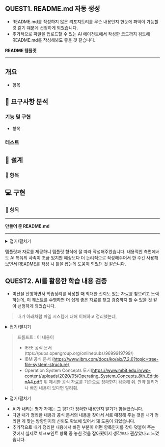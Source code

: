
## QUEST1. README.md 자동 생성

- README.md를 작성하지 않은 리포지토리를 무슨 내용인지 한눈에 파악이 가능할 것 같기 떄문에 선정하게 되었습니다.
- 추가적으로 파일을 업로드할 수 있는 AI 에이전트에서 작성한 코드까지 검토해 README.md를 작성해봐도 좋을 것 같습니다.

**README 템플릿**

---

## 개요

- 항목

## 📝 요구사항 분석

### 기능 및 구현

- 항목

### 테스트

## 📐 설계

### 📌 항목

## 💻 구현

### 📌 항목

---

**만들어 준 README.md**

---

<details>
<summary>접기/펼치기</summary>

## 개요

이 프로젝트는 Node.js 환경에서 **동기/비동기 처리**, **멀티 스레딩**, **Race Condition 관리**, 그리고 **발행-구독(Publisher-Subscriber) 패턴**의 심층적인 이해와 구현을 목표로 합니다. 특히, Node.js의 이벤트 루프 동작 방식과 멀티 스레드 환경에서의 효율적인 이벤트 관리 및 데이터 동시성 문제를 해결하는 방법에 중점을 둡니다.

## 📝 요구사항 분석

### 기능 및 구현

- **동기/비동기 개념 학습**: Node.js의 동작 방식 및 비동기 처리를 위한 Event Loop 메커니즘을 이해합니다.
- **프로세스, 스레드, 코루틴 학습**: 각 개념의 차이점과 동작 방식을 파악합니다.
- **멀티 스레드 동작 및 활용 조건**: 멀티 스레드가 어떻게 동작하며, 활용하기 위한 전제 조건을 학습합니다.
- **CPU 스케줄링 학습**: 비동기 작업을 CPU가 효율적으로 처리하도록 할당하는 스케줄링 방식을 이해합니다.
- **공유 영역 동시 접근 문제 처리**: 공유 자원에 동시에 접근할 때 발생하는 문제와 해결 방안을 학습합니다.
- **이벤트 처리 방식 학습**: 이벤트 발생 시 이를 처리하는 다양한 방식을 이해합니다.
- **디자인 패턴 학습**: Publisher-Subscriber 패턴과 Observer 패턴의 차이점, 구현 방법, 그리고 Singleton 패턴의 적용 이유를 학습합니다.
- **메시지 큐 학습**: 메시지 큐의 개념과 이벤트를 처리하는 방법을 이해합니다.

---

## 📐 설계

### 📌 멀티 스레드 Race-condition

- **멀티 스레드 환경 설정 도구 선정**: Node.js의 `worker_threads` 모듈을 활용하여 멀티 스레드 환경을 구성합니다.
- **Race-condition 발생 설계**: `worker_threads`를 사용하여 여러 스레드가 동시에 공유하는 변수(예: 카운터)에 접근하여 값을 증가시키는 작업을 수행하도록 설계하여 의도적으로 Race Condition이 발생하도록 합니다.
- **Race-condition 처리 기준 및 설계**:
    - **처리 기준**: Race Condition으로 인한 데이터 불일치 문제를 해결하고, 공유 자원의 일관성을 보장하는 것을 목표로 합니다.
    - **설계**:
        - **Mutex/Semaphore**: 상호 배제(Mutex) 또는 세마포어(Semaphore)와 같은 동기화 메커니즘을 사용하여 공유 자원에 대한 접근을 제어합니다. Node.js `worker_threads`에서 제공하는 `Atomics` 객체를 활용하거나, 별도의 락(Lock) 구현을 고려합니다.
        - **메시지 패싱**: 공유 메모리를 직접 조작하는 대신, 스레드 간 메시지 패싱을 통해 데이터를 교환하여 Race Condition의 발생 가능성을 줄입니다.
            
### 📌 멀티 스레드 환경에서의 발행-구독 패턴을 구현하는 이벤트 매니저

- **Node.js EventEmitter를 사용한 Publisher-Subscriber 패턴 구현 요소 설계**:
    - **Publisher**: 이벤트를 생성하고 `EventManager`에 해당 이벤트를 발행하는 역할을 수행합니다. `EventEmitter` 인스턴스를 내부적으로 사용하여 이벤트를 발행합니다.
    - **Subscriber**: `EventManager`에 특정 이벤트를 구독하고, 해당 이벤트가 발행되었을 때 정의된 콜백 함수를 실행하는 역할을 수행합니다. `EventEmitter.on()` 메서드를 사용하여 이벤트를 리스닝합니다.
    - **EventManager**:
        - **중앙 집중식 이벤트 관리**: `Node.js EventEmitter`를 상속받거나 포함하여 모든 이벤트 구독 및 발행을 처리하는 중앙 허브 역할을 합니다.
        - **이벤트 등록/해제**: `on()`, `off()` (또는 `removeListener()`) 메서드를 통해 `Subscriber`가 이벤트를 등록하거나 해제할 수 있도록 제공합니다.
        - **이벤트 발행**: `emit()` 메서드를 통해 `Publisher`로부터 받은 이벤트를 구독하고 있는 모든 `Subscriber`에게 전달합니다.
        - **Singleton 패턴 적용**: 애플리케이션 내에서 `EventManager`의 인스턴스가 하나만 존재하도록 Singleton 패턴을 적용하여 일관된 이벤트 관리를 보장합니다.
- **동기, 비동기, 지연 처리가 가능한 이벤트 큐 설계**:
    - **이벤트 큐**: 발행된 이벤트를 임시로 저장하는 큐를 구현합니다. `Array` 또는 `Map`과 같은 자료구조를 활용할 수 있습니다.
    - **처리 방식 구분**:
        - **동기 처리**: `emit()` 호출 시 즉시 구독자에게 이벤트를 전달합니다.
        - **비동기 처리**: `process.nextTick()`, `setImmediate()`, 또는 `setTimeout(..., 0)` 등을 사용하여 이벤트 처리를 이벤트 루프의 다음 틱으로 넘겨 비동기적으로 처리합니다. 이는 현재 호출 스택을 블로킹하지 않도록 합니다.
        - **지연 처리**: 특정 시간(예: `setTimeout(..., delay)`) 이후에 이벤트를 처리하도록 스케줄링합니다.
    - **우선순위 큐 (선택 사항)**: 이벤트의 중요도에 따라 우선순위를 부여하여 처리 순서를 제어할 수 있는 큐를 추가로 고려할 수 있습니다.
        

---

## 💻 구현

### 📌 항목

- **Race Condition 발생 코드 구현**: `worker_threads`를 사용하여 공유 변수에 접근하는 코드를 작성하고, Race Condition이 발생하는 것을 시연합니다.
- **Race Condition 해결 코드 구현**: `Atomics` 또는 다른 동기화 기법을 사용하여 Race Condition을 해결하고, 해결 전후의 결과를 비교합니다.
- **`EventManager` 클래스 구현**: `Node.js EventEmitter`를 활용하여 `EventManager` 클래스를 구현하고, Singleton 패턴을 적용합니다.
- **`Publisher` 및 `Subscriber` 클래스/함수 구현**: `EventManager`와 연동하여 이벤트를 발행하고 구독하는 `Publisher`와 `Subscriber`를 구현합니다.
- **이벤트 큐 및 처리 로직 구현**: 동기, 비동기, 지연 처리 기능을 포함하는 이벤트 큐와 이를 관리하는 로직을 구현합니다.
- **테스트 케이스 작성**: 구현된 기능들이 올바르게 동작하는지 확인하기 위한 테스트 코드를 작성합니다.
</details>

템플릿과 자료를 제공하니 템플릿 형식에 잘 따라 작성해주었습니다. 내용적인 측면에서도 AI 특유의 사족이 조금 있지만 예상보다 더 논리적으로 작성해주어서 한 주간 사용해 보면서 README를 작성 시 틀을 잡는데 도움이 되었던 것 같습니다. 

## QUEST2. AI를 활용한 학습 내용 검증

- 미션을 진행하면서 학습정리를 작성할 때 최대한 신뢰도 있는 자료를 찾으려고 노력하는데, 이 퀘스트를 수행하면 더 쉽게 좋은 자료를 찾고 검증까지 할 수 있을 것 같아 선정하게 되었습니다.

> 내가 아래처럼 파일 시스템에 대해 이해하고 정리했는데,

<details>
<summary>접기/펼치기</summary>

## ❓ 파일 시스템이란?

밑바닥부터 생각해본다면, 우리는 어떻게 하드디스크나 SSD에 데이터나 파일을 저장하고 읽을까?

하드디스크는 미세한 자성물질이 씌워진 원판을 회전시키며 미세한 단위의 자기 방향으로 그 정보를 기록한다. 또한 SSD는 그 이름인 Solid-State Drive와 같이, 회전하는 부품 없이 반도체만으로 정보를 0과 1의 전기적인 신호로 저장한다.

컴퓨터가 이런 보조기억장치의 정보를 읽어들이려면 하드웨어에서 인식한 전기적 정보를 어떻게 해석할 지, 어떤 크기로 입력을 나누어야 최소 단위가 될 지, 읽은 정보를 어떻게 읽어야 그것이 파일이고 그 파일의 정보를 의미하는 건지 많은 결정 기준을 내리고 처리해줄 무언가가 필요하다.

🔷 **파일 시스템**이란, **운영체제에서 파일이나 데이터를 규칙에 따라 효율적으로 하드웨어에 읽고, 쓰고, 검색하고 관리할 수 있도록 체계적으로 관리해주는 인터페이스 & 프로그램**이다. **OS의 커널 요소**로서, 파일 시스템은 물리적인 입력 정보를 해석해 사용자가 이해할 수 있는 파일 시스템 구조로 표현해준다.

각각의 OS마다, 호환이 가능한 파일 시스템이 다르다. Windows를 예시로 들어보면, Windows는 디스크 드라이브를 NTFS라는 파일 시스템 형태로 읽어 사용하는 것이 가장 호환성이 좋은 편이다.

파일 시스템은 저장장치와 사용자 사이에서 데이터를 처리하는 프로그램과 동시에 인터페이스로 동작한다. 특정 파일 시스템의 저장 형식으로 저장장치의 파티션이 구성되어 있다면, OS에서 동작하는 파일 시스템이 그 저장장치를 해당 파일 시스템 형식에 맞게 해석해 논리적으로 파일 시스템을 형성한다.

🔷 정리하면 다음과 같이 나타낼 수 있다.

- 파일 시스템은 물리적인 저장장치에 접근해 OS나 응용 프로그램들이 실제 물리적 데이터를 처리할 필요 없이 파일과 데이터를 다룰 수 있도록 해주는 인터페이스이다.
- 파일 시스템은 저장장치의 물리적 신호 바이트를 논리적인 파일 구조로 조직하고 나타내 우리가 파일과 디렉토리를 조작하면 그에 맞게 저장장치에서 읽고 쓰는 동작을 수행한다.
- OS의 커널에 **파일 시스템을 처리할 수 있는 프로그램**(드라이버)이 존재한다. 이 프로그램이 지원하는 파일 시스템 형식이 서로 다르기 때문에, OS 마다 지원 가능한 파일 시스템이 서로 다르다.
</details>

> 프롬프트 : 이 내용이 
> - IEEE 공식 문서 (ttps://pubs.opengroup.org/onlinepubs/9699919799/)
> - IBM 공식 문서 (https://www.ibm.com/docs/ko/aix/7.2.0?topic=tree-file-system-structure), 
> - Operation System Concepts 도서(https://www.mbit.edu.in/wp-content/uploads/2020/05/Operating_System_Concepts_8th_EditionA4.pdf)
> 위 제시한 공식 자료를 기준으로 정확한지 검증해 줘. 만약 틀리거나 빠진 내용이 있다면 알려줘.

<details>
<summary>접기/펼치기</summary>

### 검증 결과 및 보충/강조 내용

**1. "밑바닥부터 생각해본다면, 우리는 어떻게 하드디스크나 SSD에 데이터나 파일을 저장하고 읽을까?"**

- **정확성**: 하드디스크와 SSD의 물리적 저장 방식에 대한 설명은 간략하지만 정확합니다.
    
- **보충/강조**: 이 부분은 파일 시스템이 **물리적인 저장 매체의 특성과 논리적인 파일 구조 사이의 추상화 계층**임을 잘 보여주는 도입부입니다.
    

**2. "컴퓨터가 이런 보조기억장치의 정보를 읽어들이려면 하드웨어에서 인식한 전기적 정보를 어떻게 해석할 지, 어떤 크기로 입력을 나누어야 최소 단위가 될 지, 읽은 정보를 어떻게 읽어야 그것이 파일이고 그 파일의 정보를 의미하는 건지 많은 결정 기준을 내리고 처리해줄 무언가가 필요하다."**

- **정확성**: 파일 시스템의 필요성을 잘 설명하고 있습니다. 특히 "어떤 크기로 입력을 나누어야 최소 단위가 될 지" 부분은 파일 시스템이 데이터를 **블록(block) 단위**로 관리한다는 핵심 개념을 내포하고 있습니다.
    
- **보충/강조**: 이 "최소 단위"가 곧 "블록" 또는 "클러스터"이며, 파일 시스템은 이러한 논리적인 블록들을 물리적인 디스크 섹터에 매핑하는 역할을 수행합니다.
    

**3. "🔷 파일 시스템이란, 운영체제에서 파일이나 데이터를 규칙에 따라 효율적으로 하드웨어에 읽고, 쓰고, 검색하고 관리할 수 있도록 체계적으로 관리해주는 인터페이스 & 프로그램이다. OS의 커널 요소로서, 파일 시스템은 물리적인 입력 정보를 해석해 사용자가 이해할 수 있는 파일 시스템 구조로 표현해준다."**

- **정확성**: 파일 시스템의 정의를 매우 정확하게 설명하고 있습니다. "인터페이스 & 프로그램"이라는 표현은 추상화 계층으로서의 역할과 실제 구현체로서의 역할을 동시에 잘 나타냅니다. "OS의 커널 요소"라는 점도 중요합니다.
    
- **참고 자료 매칭**:
    
    - **Operating System Concepts (8th Ed., Chapter 10: File-System Interface, Chapter 11: File-System Implementation)**: 파일 시스템을 "파일을 저장하고 조직하는 방법"으로 정의하며, 사용자에게는 논리적인 저장 장치로 보이지만 실제로는 물리적인 디스크 블록에 매핑된다고 설명합니다. 또한, 파일 시스템은 OS의 중요한 컴포넌트이며, 커널의 일부로 구현된다고 명시합니다.
        
    - **IBM 공식 문서**: 파일 시스템이 데이터와 파일을 저장하고 조직하는 구조를 제공하며, 사용자에게 파일에 접근하는 방식을 추상화한다고 설명합니다.
        

**4. "각각의 OS마다, 호환이 가능한 파일 시스템이 다르다. Windows를 예시로 들어보면, Windows는 디스크 드라이브를 NTFS라는 파일 시스템 형태로 읽어 사용하는 것이 가장 호환성이 좋은 편이다."**

- **정확성**: OS마다 지원하는 파일 시스템이 다르다는 점과 Windows의 NTFS 예시는 정확합니다.
    
- **보충/강조**: 이는 파일 시스템이 **특정 OS에 종속적이거나 최적화될 수 있음**을 의미합니다. (예: Linux의 ext4, macOS의 APFS 등)
    

**5. "파일 시스템은 저장장치와 사용자 사이에서 데이터를 처리하는 프로그램과 동시에 인터페이스로 동작한다. 특정 파일 시스템의 저장 형식으로 저장장치의 파티션이 구성되어 있다면, OS에서 동작하는 파일 시스템이 그 저장장치를 해당 파일 시스템 형식에 맞게 해석해 논리적으로 파일 시스템을 형성한다."**

- **정확성**: 파일 시스템의 역할과 동작 방식을 명확하게 설명하고 있습니다. "논리적으로 파일 시스템을 형성한다"는 표현은 물리적 저장 공간 위에 추상화된 계층을 제공한다는 점을 잘 나타냅니다.
    
- **참고 자료 매칭**:
    
    - **Operating System Concepts**: 파일 시스템은 디스크의 물리적 특성을 추상화하여 사용자에게는 논리적인 데이터 저장소로 보이게 한다고 강조합니다. 디스크는 섹터들의 배열로 보이지만, 파일 시스템은 이를 파일과 디렉토리의 계층 구조로 매핑합니다.
        

**6. "🔷 정리하면 다음과 같이 나타낼 수 있다."**

- **첫 번째 항목**: "파일 시스템은 물리적인 저장장치에 접근해 OS나 응용 프로그램들이 실제 물리적 데이터를 처리할 필요 없이 파일과 데이터를 다룰 수 있도록 해주는 인터페이스이다."
    
    - **정확성**: **추상화 계층**으로서의 파일 시스템 역할을 잘 요약했습니다. 매우 중요한 포인트입니다.
        
- **두 번째 항목**: "파일 시스템은 저장장치의 물리적 신호 바이트를 논리적인 파일 구조로 조직하고 나타내 우리가 파일과 디렉토리를 조작하면 그에 맞게 저장장치에서 읽고 쓰는 동작을 수행한다."
    
    - **정확성**: **물리적-논리적 매핑**의 역할을 잘 설명했습니다. 파일과 디렉토리의 개념은 파일 시스템이 제공하는 핵심적인 논리적 구조입니다.
        
- **세 번째 항목**: "OS의 커널에 **파일 시스템을 처리할 수 있는 프로그램**(드라이버)이 존재한다. 이 프로그램이 지원하는 파일 시스템 형식이 서로 다르기 때문에, OS 마다 지원 가능한 파일 시스템이 서로 다르다."
    
    - **정확성**: 파일 시스템 구현이 **커널 내의 모듈 또는 드라이버 형태**로 존재한다는 점을 정확히 언급했습니다. 이는 앞서 "OS의 커널 요소"라는 설명과 일관됩니다.
        

### 빠지거나 보충할 수 있는 내용 (필수적이지는 않으나 이해를 심화시키는 데 도움)

- **메타데이터 (Metadata)**: 파일 시스템의 중요한 역할 중 하나는 파일의 내용뿐만 아니라 파일의 이름, 크기, 생성 날짜, 수정 날짜, 소유자, 접근 권한 등 파일에 대한 정보(메타데이터)를 관리하는 것입니다. 이 메타데이터는 파일 시스템이 파일을 효율적으로 찾고, 관리하며, 접근을 제어하는 데 필수적입니다.
    
- **디렉토리 구조 (Directory Structure)**: 파일 시스템은 일반적으로 계층적인 디렉토리 구조(트리 구조)를 사용하여 파일을 조직합니다. 이는 사용자가 파일을 논리적으로 분류하고 쉽게 탐색할 수 있도록 돕습니다. (IBM 문서는 "tree-structured file system"을 명시)
    
- **파일 시스템의 핵심 기능**:
    
    - **파일 생성 및 삭제 (Create/Delete)**
        
    - **파일 읽기 및 쓰기 (Read/Write)**
        
    - **파일 열기 및 닫기 (Open/Close)**
        
    - **파일 위치 탐색 (Seek)**
        
    - **디렉토리 생성 및 삭제 (Create/Delete Directory)**
        
    - **디렉토리 내용 나열 (List Directory)**
        
- **일관성 및 신뢰성**: 파일 시스템은 시스템 크래시나 전원 장애 시에도 데이터의 일관성과 무결성을 유지하려는 메커니즘을 가집니다 (예: 저널링 파일 시스템). 이 부분은 고급 주제지만, 파일 시스템의 중요성을 더욱 부각시킬 수 있습니다.
    
- **블록 할당 (Block Allocation)**: 파일 시스템은 파일의 데이터를 저장 장치의 블록들에 어떻게 할당할지 결정합니다. 연속 할당, 연결 할당, 색인 할당 등의 방법이 있습니다.
    

### 결론

제시해주신 파일 시스템에 대한 내용은 **매우 정확하고 핵심적인 개념들을 잘 정리**하고 있습니다. IEEE, IBM, Operating System Concepts 도서의 내용을 충실히 반영하고 있으며, 파일 시스템의 본질적인 역할과 필요성을 명확하게 설명합니다. 위에서 제시한 보충 내용들은 이해를 더욱 심화시키기 위한 추가적인 관점이며, 현재 정리된 내용만으로도 파일 시스템에 대한 기본적인 이해를 갖추는 데 전혀 문제가 없습니다.

</details>

- AI가 내리는 평가 자체는 그 평가가 정확한 내용인지 알기가 힘들었습니다.
- 다만 내가 정리한 내용과 공식 문서의 내용을 찾아서 서로 매칭해 주는 것은 내가 정리한 게 맞는 방향인지의 신뢰도 확보에 있어서 꽤 도움이 되었습니다.
- 추가적으로 내가 정리한 내용에서 빠진 부분이 어떤 항목인지를 찾아 덧붙여 주는 것에서 실제로 체크포인트 항목 중 놓친 것을 잡아줬어서 생각보다 괜찮았다고 느꼈습니다.
